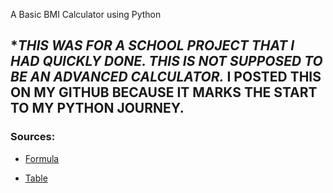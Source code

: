 A Basic BMI Calculator using Python

## **THIS WAS FOR A SCHOOL PROJECT THAT I HAD QUICKLY DONE. THIS IS NOT SUPPOSED TO BE AN ADVANCED CALCULATOR.* I POSTED THIS ON MY GITHUB BECAUSE IT MARKS THE START TO MY PYTHON JOURNEY.

### Sources: 

- [Formula](https://www.bmi3d.com/formula.html)

- [Table](https://www.bmi3d.com/table.html)
